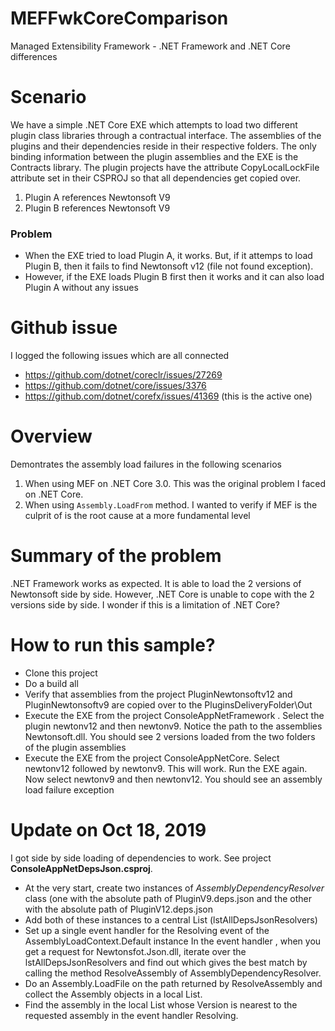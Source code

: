 # MEFFwkCoreComparison
Managed Extensibility Framework  - .NET Framework and .NET Core differences

# Scenario
We have a simple .NET Core EXE which attempts to load two different plugin class libraries through a contractual interface. The assemblies of the plugins and their dependencies reside in their respective folders. The only binding information between the plugin assemblies and the EXE is the Contracts library. The plugin projects have the attribute CopyLocalLockFile attribute set in their CSPROJ so that all dependencies get copied over.

1. Plugin A references Newtonsoft V9
2. Plugin B references Newtonsoft V9

### Problem
- When the EXE tried to load Plugin A, it works. But, if it attemps to load Plugin B, then it fails to find Newtonsoft v12 (file not found exception).
- However, if the EXE loads Plugin B first then it works and it can also load Plugin A without any issues




# Github issue
I logged the following issues which are all connected
- https://github.com/dotnet/coreclr/issues/27269
- https://github.com/dotnet/core/issues/3376
- https://github.com/dotnet/corefx/issues/41369  (this is the active one)

# Overview
Demontrates the assembly load failures in the following scenarios

1. When using MEF on .NET Core 3.0. This was the original problem I faced on .NET Core.
2. When using `Assembly.LoadFrom` method. I wanted to verify if MEF is the culprit of is the root cause at a more fundamental level


# Summary of the problem
.NET Framework works as expected. It is able to load the 2 versions of Newtonsoft side by side. However, .NET Core is unable to cope with the 2 versions side by side. I wonder if this is a limitation of .NET Core?

# How to run this sample?

- Clone this project
- Do a build all
- Verify that assemblies from the project PluginNewtonsoftv12 and PluginNewtonsoftv9 are copied over to the PluginsDeliveryFolder\Out
- Execute the EXE from the project ConsoleAppNetFramework . Select the plugin newtonv12 and then newtonv9. Notice the path to the assemblies Newtonsoft.dll. You should see 2 versions loaded from the two folders of the plugin assemblies
- Execute the EXE from the project ConsoleAppNetCore. Select newtonv12 followed by newtonv9. This will work. Run the EXE again. Now select newtonv9 and then newtonv12. You should see an assembly load failure exception

# Update on Oct 18, 2019
I got side by side loading of dependencies to work. See project **ConsoleAppNetDepsJson.csproj**.
- At the very start, create two instances of *AssemblyDependencyResolver* class (one with the absolute path of PluginV9.deps.json and the other with the absolute path of PluginV12.deps.json
- Add both of these instances to a central List (lstAllDepsJsonResolvers)
- Set up a single event handler for the Resolving event of the AssemblyLoadContext.Default instance
In the event handler , when you get a request for Newtonsfot.Json.dll, iterate over the lstAllDepsJsonResolvers and find out which gives the best match by calling the method ResolveAssembly of AssemblyDependencyResolver.
- Do an Assembly.LoadFile on the path returned by ResolveAssembly and collect the Assembly objects in a local List.
- Find the assembly in the local List whose Version is nearest to the requested assembly in the event handler Resolving.
